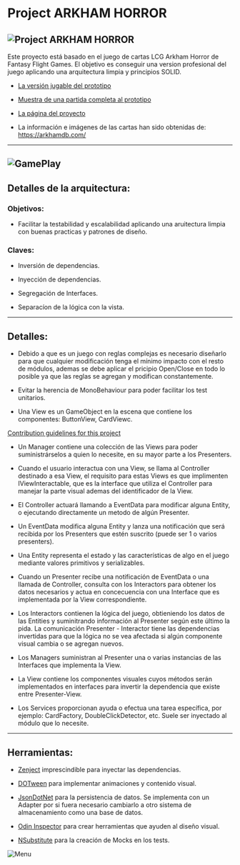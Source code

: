 # Project ARKHAM HORROR

![Project ARKHAM HORROR](https://www.rosalesnavas.com/images/logo_with_text_black.png)
---
Este proyecto está basado en el juego de cartas LCG Arkham Horror de Fantasy Flight Games.
El objetivo es conseguir una version profesional del juego aplicando una arquitectura limpia y principios SOLID.

* [La versión jugable del prototipo](https://github.com/Todorcevic/Project-ARKHAM-HORROR)
 
* [Muestra de una partida completa al prototipo](https://www.youtube.com/watch?v=pvBs5DNNExE)

* [La página del proyecto](https://www.rosalesnavas.com/arkham)

* La información e imágenes de las cartas han sido obtenidas de: https://arkhamdb.com/
---
 ![GamePlay](https://www.rosalesnavas.com/images/ProjectArkhamHorrorGithub.jpg)
---

## Detalles de la arquitectura:

### Objetivos:

* Facilitar la testabilidad y escalabilidad aplicando una aruitectura limpia con buenas practicas y patrones de diseño.

### Claves:

* Inversión de dependencias.

* Inyección de dependencias.

* Segregación de Interfaces.

* Separacíon de la lógica con la vista.

---
## Detalles:

* Debido a que es un juego con reglas complejas es necesario diseñarlo para que cualquier modificación tenga el mínimo impacto con el resto de módulos,
ademas se debe aplicar el pricipio Open/Close en todo lo posible ya que las reglas se agregan y modifican constantemente.

* Evitar la herencia de MonoBehaviour para poder facilitar los test unitarios.

* Una View es un GameObject en la escena que contiene los componentes: ButtonView, CardViewc.

[Contribution guidelines for this project](Assets/Scripts/Applicaction/Views/Cards/CardView.cs)

* Un Manager contiene una colección de las Views para poder suministrárselos a quien lo necesite, en su mayor parte a los Presenters.

* Cuando el usuario interactua con una View, se llama al Controller destinado a esa View, el requisito para estas Views
es que implimenten IViewInteractable, que es la interface que utiliza el Controller para manejar la parte visual ademas del identificador de la View.

* El Controller actuará llamando a EventData para modificar alguna Entity, o ejecutando directamente un metodo de algún Presenter.

* Un EventData modifica alguna Entity y lanza una notificación que será recibida por los Presenters que estén suscrito (puede ser 1 o varios presenters).

* Una Entity representa el estado y las características de algo en el juego mediante valores primitivos y serializables.

* Cuando un Presenter recibe una notificación de EventData o una llamada de Controller, consulta con los Interactors para obtener los datos necesarios y 
actua en concecuencia con una Interface que es implementada por la View correspondiente. 

* Los Interactors contienen la lógica del juego, obtieniendo los datos de las Entities y suminitrando información al Presenter según este último la pida. La comunicación Presenter - Interactor tiene las dependencias invertidas para que la lógica no se vea afectada si algún componente visual cambia o se agregan nuevos.

* Los Managers suministran al Presenter una o varias instancias de las Interfaces que implementa la View.

* La View contiene los componentes visuales cuyos métodos serán implementados en interfaces para invertir la dependencia que existe entre Presenter-View.

* Los Services proporcionan ayuda o efectua una tarea específica, por ejemplo: CardFactory, DoubleClickDetector, etc. Suele ser inyectado al módulo que lo necesite.

---
## Herramientas:
* [Zenject](https://github.com/modesttree/Zenject) imprescindible para inyectar las dependencias.

* [DOTween](http://dotween.demigiant.com/index.php) para implementar animaciones y contenido visual.

* [JsonDotNet](https://www.newtonsoft.com/json) para la persistencia de datos. Se implementa con un Adapter por si fuera necesario cambiarlo a otro sistema de almacenamiento como una base de datos.

* [Odin Inspector](https://odininspector.com/) para crear herramientas que ayuden al diseño visual.

* [NSubstitute](https://nsubstitute.github.io/) para la creación de Mocks en los tests.

![Menu](https://www.rosalesnavas.com/images/portfolio/arkham/3.jpg)
